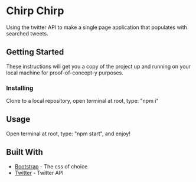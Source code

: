 # Chirp Chirp
Using the twitter API to make a single page application that populates with searched tweets.

## Getting Started

These instructions will get you a copy of the project up and running on your local machine for proof-of-concept-y purposes.

### Installing

Clone to a local repository, open terminal at root, type: "npm i"

## Usage

Open terminal at root, type: "npm start", and enjoy!

## Built With

* [Bootstrap](http://api.jquery.com/) - The css of choice
* [Twitter](https://developers.giphy.com/docs/) - Twitter API